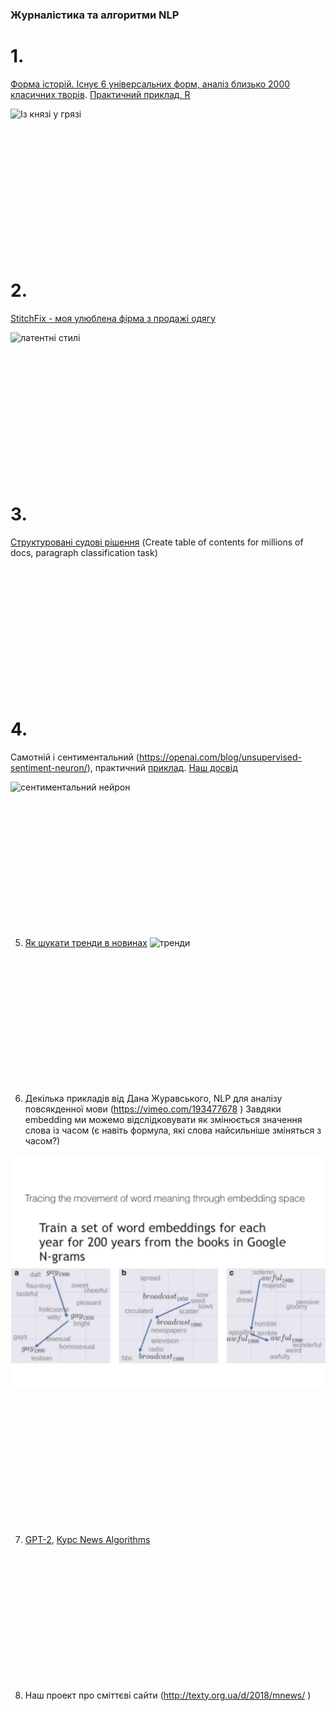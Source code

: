 ### Журналістика та алгоритми NLP



# 1.  
[Форма історій. Існує 6 універсальних форм, аналіз близько 2000 класичних творів](http://www.bbc.com/culture/story/20180525-every-story-in-the-world-has-one-of-these-six-basic-plots). [Практичний приклад, R](https://juliasilge.com/blog/you-must-allow-me/)

![Із князі у грязі](http://ichef.bbci.co.uk/wwfeatures/wm/live/1600_900/images/live/p0/68/67/p06867yw.jpg)


<br><br><br><br><br><br><br><br><br><br><br><br>

# 2.

[StitchFix - моя улюблена фірма з продажі одягу](https://multithreaded.stitchfix.com/blog/)

![латентні стилі](https://multithreaded.stitchfix.com/assets/posts/2018-06-28-latent-style/matrixfactorization.png)


<br><br><br><br><br><br><br><br><br><br><br><br>

# 3. 

[Структуровані судові рішення](https://blog.doctrine.fr/structuring-legal-documents-with-deep-learning/)
(Create table of contents for millions of docs, paragraph classification task)


<br><br><br><br><br><br><br><br><br><br><br><br>



# 4.

Самотній і сентиментальний (https://openai.com/blog/unsupervised-sentiment-neuron/), практичний [приклад](https://rakeshchada.github.io/Sentiment-Neuron.html). [Наш досвід](https://nadiarom.github.io/state_per_word/) 

![сентиментальний нейрон](https://openai.com/content/images/2017/04/image03-1.png)

<br><br><br><br><br><br><br><br><br><br><br><br>


5. [Як шукати тренди в новинах](https://www.tjpalanca.com/2017/03/facebook-news-topic-modeling.html) 
![тренди](https://www.tjpalanca.com/figures/20170309-news-landscape-map.png)


<br><br><br><br><br><br><br><br><br><br><br><br>

6. Декілька прикладів від Дана Журавського, NLP для аналізу повсякденної мови (https://vimeo.com/193477678 ) 
Завдяки embedding ми можемо відслідковувати як змінюється значення слова із часом (є навіть формула, які слова найсильніше зміняться з часом?)

![еволюція](juraffski_word_meaning.png)

<br><br><br><br><br><br><br><br><br><br><br><br>


7. [GPT-2](https://www.vox.com/future-perfect/2019/2/14/18222270/artificial-intelligence-open-ai-natural-language-processing), [Курс News Algorithms](https://journalismcourses.org/resource/alg0119.html) 


<br><br><br><br><br><br><br><br><br><br><br><br>


8. Наш проект про сміттєві сайти (http://texty.org.ua/d/2018/mnews/ )
